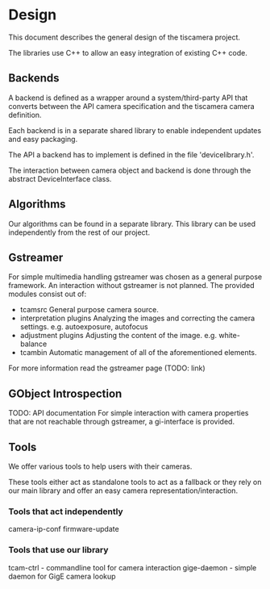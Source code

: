 
# Design

This document describes the general design of the tiscamera project.

The libraries use C++ to allow an easy integration of existing C++ code.

## Backends

A backend is defined as a wrapper around a system/third-party API that converts
between the API camera specification and the tiscamera camera definition.

Each backend is in a separate shared library to enable independent updates and
easy packaging.

The API a backend has to implement is defined in the file 'devicelibrary.h'.

The interaction between camera object and backend is done through the abstract
DeviceInterface class.

## Algorithms

Our algorithms can be found in a separate library. This library can be used
independently from the rest of our project.

## Gstreamer

For simple multimedia handling gstreamer was chosen as a general purpose
framework.
An interaction without gstreamer is not planned.
The provided modules consist out of:

- tcamsrc
  General purpose camera source.
- interpretation plugins
  Analyzing the images and correcting the camera settings. e.g. autoexposure, autofocus
- adjustment plugins
  Adjusting the content of the image. e.g. white-balance
- tcambin
  Automatic management of all of the aforementioned elements.

For more information read the gstreamer page (TODO: link)

## GObject Introspection

TODO: API documentation
For simple interaction with camera properties that are not reachable through
gstreamer, a gi-interface is provided.

## Tools

We offer various tools to help users with their cameras.

These tools either act as standalone tools to act as a fallback or they rely on
our main library and offer an easy camera representation/interaction.

### Tools that act independently

camera-ip-conf
firmware-update

### Tools that use our library

tcam-ctrl - commandline tool for camera interaction
gige-daemon - simple daemon for GigE camera lookup
